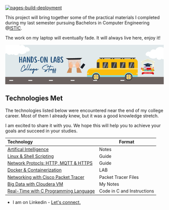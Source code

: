 [![pages-build-deployment](https://github.com/yaya2devops/UniversityLabs/actions/workflows/pages/pages-build-deployment/badge.svg)](https://github.com/yaya2devops/UniversityLabs/actions/workflows/pages/pages-build-deployment)

This project will bring together some of the practical materials I completed during my last semester pursuing Bachelors in Computer Engineering @[ISTIC](http://www.istic.rnu.tn/fr/). 

The work on my laptop will eventually fade. It will always live here, enjoy it!



<img src="uni.png" > <br>



## Technologies Met
The technologies listed below were encountered near the end of my college career. Most of them I already knew, but it was a good knowledge stretch. 

I am excited to share it with you.
We hope this will help you to achieve your goals and succeed in your studies.



|  Technology | Format  | 
|:---|---|
|[Artifical Intelligence](ArtificialIntelligence/README.md)   |  Notes |  
|  [Linux & Shell Scripting](https://linux.computer-engineering.tech) | Guide  |
| [Network Protocls: HTTP, MQTT & HTTPS](Network/protocols.md)| Guide|
|  [Docker & Containerization](DockerF/README.md) |  LAB  |
|  [Networking with Cisco Packet Tracer](Network/README.md) | Packet Tracer Files  |
| [Big Data with Cloudera VM](BigData/README.md)  |  My Notes  |
| [Real-Time with C Programming Language](Real-time/README.md)  |  Code in C and Instructions |


- I am on Linkedin - [Let's connect.](https://www.linkedin.com/in/yahya-abulhaj/) 
